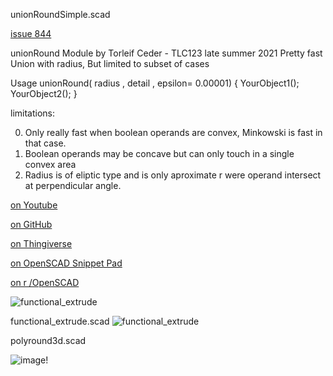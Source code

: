 unionRoundSimple.scad

[issue 844](https://github.com/openscad/openscad/issues/884#issuecomment-898877935)

unionRound Module by Torleif Ceder - TLC123 late summer 2021
 Pretty fast Union with radius, But limited to subset of cases
 
 Usage 
 unionRound( radius , detail , epsilon= 0.00001)
  { 
   YourObject1();  
   YourObject2(); 
  } 

limitations:

 0. Only really fast when boolean operands are convex, Minkowski is fast in that case. 
 1. Boolean operands may be concave but can only touch in a single convex area
 2. Radius is of eliptic type and is only aproximate r were operand intersect at perpendicular angle. 
 
[on Youtube](www.youtube.com/watch?v=gVk-Keg_nGQ)

[on GitHub](github.com/TLC123/OpenSCAD_stuff/blob/d6fa00e498313d98a9ea31902600cc8a0af1b9bc/2021/unionRoundSimple.scad)

[on Thingiverse](www.thingiverse.com/thing:4932117/)

[on OpenSCAD Snippet Pad](openscadsnippetpad.blogspot.com/2021/08/openscad-unionround-module.html)

[on r /OpenSCAD](www.reddit.com/r/openscad/comments/p43xqc/unionround_module/)

![functional_extrude](2021/uniobRound.PNG)

functional_extrude.scad
![functional_extrude](https://user-images.githubusercontent.com/10944617/128231672-ca067748-d0bb-450f-8080-ffd1a68b3b8c.png)

polyround3d.scad 

![image](https://user-images.githubusercontent.com/10944617/127744443-d1815886-49d3-456b-8c8a-7db638b20010.png)! 
